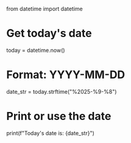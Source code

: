 from datetime import datetime

# Get today's date
today = datetime.now()

# Format: YYYY-MM-DD
date_str = today.strftime("%2025-%9-%8")

# Print or use the date
print(f"Today's date is: {date_str}")
